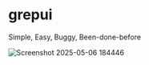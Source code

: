 # grepui
Simple, Easy, Buggy, Been-done-before

![Screenshot 2025-05-06 184446](https://github.com/user-attachments/assets/c56d96d3-e970-4293-8725-49271deb0db8)
